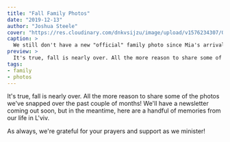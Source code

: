 ```yaml
---
title: "Fall Family Photos"
date: "2019-12-13"
author: "Joshua Steele"
cover: "https://res.cloudinary.com/dnkvsijzu/image/upload/v1576234307/OFReport/2019-12-13-fall-family-photos/fall-family-cover-12-6_wfjp7q.jpg"
caption: >
  We still don't have a new "official" family photo since Mia's arrival, but this impromptu shot in the living turned out pretty nicely! Clockwise from the top: Joshua, Kelsie, Mia (4 mos.), Rebekah (11), Abigail (14), Macie (dog), Hosanna (9), David (2), Kathryn (4).
preview: >
  It's true, fall is nearly over. All the more reason to share some of the photos we've snapped over the past couple of months! We'll have a newsletter coming out soon, but in the meantime, here are a handful of memories from our life in L'viv.
tags:
- family
- photos
---
```


It's true, fall is nearly over. All the more reason to share some of the photos we've snapped over the past couple of months! We'll have a newsletter coming out soon, but in the meantime, here are a handful of memories from our life in L'viv.

As always, we're grateful for your prayers and support as we minister!

<article-image publicId="OFReport/2019-12-13-fall-family-photos/IMG_2434_spmfcs" width="768" caption="We recently had to travel to the city of Vinnytsya (~6 hrs. east of us) to get new passports. All in all, it was a fun road trip!" />

<article-image publicId="OFReport/2019-12-13-fall-family-photos/IMG_2441_k0chr2" height="768" caption="We stayed in a small apartment, and everyone had their own nightstand. Kathryn was particularly pleased with this arrangement. 😁" />

<article-image publicId="OFReport/2019-12-13-fall-family-photos/IMG_2667_k7vfef" width="768" caption="Thanksgiving dinner with friends in L'viv!" />

<article-image publicId="OFReport/2019-12-13-fall-family-photos/IMG_2641_rfjyfl" width="768" caption="Ear muffs are the new must-have trendy accessory at our house." />

<article-image publicId="OFReport/2019-12-13-fall-family-photos/IMG_2560_czidae" height="768" caption="&ldquo;Wow Dad, how's the weather up there?&rdquo; 🌦" />

<article-image publicId="OFReport/2019-12-13-fall-family-photos/IMG_2618_oibogu" width="768" caption="Last month, Hosanna turned 9. Mom and the older girls outdid themselves with this hand-made Lego Hobbit cake!" />

<article-image publicId="OFReport/2019-12-13-fall-family-photos/IMG_2577_thnsow" width="768" caption="Out for a walk with Mom to grab a cup of tea at our local McDonald's" />

<article-image publicId="OFReport/2019-12-13-fall-family-photos/IMG_2498_fds9fo" width="768" caption="Little Mia is a pretty happy kid. We love her precious smiles! 🥰" />

<article-image publicId="OFReport/2019-12-13-fall-family-photos/IMG_2591_bnd0cd" width="768" />

<article-image publicId="OFReport/2019-12-13-fall-family-photos/IMG_2538_l9zq4t" width="768" caption="Abby and Hosanna have recently started singing with the music group at our church. It's been a great opportunity for them to be more involved with our Ukrainian friends in ministry." />

<article-image publicId="OFReport/2019-12-13-fall-family-photos/IMG_2445_bp9lgy" height="768" caption="&ldquo;Well, hello there!&rdquo; 🥰 (Somebody will be crawling before you can say &ldquo;cute baby bow&rdquo;!)" />

<article-image publicId="OFReport/2019-12-13-fall-family-photos/IMG_2298_t7pmel" height="768" caption="Bedtime is a special time for piggy-back rides, silly songs with Dad, and cozy covers." />

<article-image publicId="OFReport/2019-12-13-fall-family-photos/IMG_2297_etc9r6" height="768" caption="The littles have a special alarm clock in their room — a puppy holding a ball that glows red during the night. When it's time to get up, the ball glows green. So we have this rhyme they like to repeat at bedtime: &ldquo;When the light is red, we stay in bed. When the light is green, we may be seen!&rdquo;" />

<article-image publicId="OFReport/2019-12-13-fall-family-photos/IMG_2483_xxofxi" height="768" />

<article-image publicId="OFReport/2019-12-13-fall-family-photos/IMG_2359_eberca" width="768" caption="We often enjoy walks along the various trails and sidewalks near our apartment building. L'viv in the fall is beautiful! 🍁" />

<article-image publicId="OFReport/2019-12-13-fall-family-photos/IMG_2338_clytbb" height="768" caption="Our dog Macie has really grown to be part of the family. ❤️ She and Abby are especially close with Macie following Abby most everywhere she goes." />

<article-image publicId="OFReport/2019-12-13-fall-family-photos/IMG_2420_d57m1w" height="768" />

<article-image publicId="OFReport/2019-12-13-fall-family-photos/IMG_2392_efhrta" height="768" caption="Family time at the playground! Good thing big sister is along to help the little guys navigate the tunnels. 😉" />

<article-image publicId="OFReport/2019-12-13-fall-family-photos/IMG_2657_fxcshg" height="768" />
